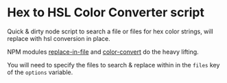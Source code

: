 # Hex to HSL Color Converter script

Quick & dirty node script to search a file or files for hex color strings, will replace with hsl conversion in place.

NPM modules [replace-in-file](https://www.npmjs.com/package/replace-in-file) and [color-convert](https://www.npmjs.com/package/color-convert) do the heavy lifting.

You will need to specify the files to search & replace within in the `files` key of the `options` variable.
